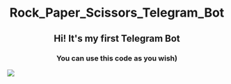 <h1 align=center>Rock_Paper_Scissors_Telegram_Bot</h1>
<h2 align=center>Hi! It's my first Telegram Bot</h2>
<h3 align=center>You can use this code as you wish)</h3>
<img src =https://github.com/Recasor/Rock_Paper_Scissors_Telegram_Bot/assets/124801981/a3d607b3-4732-41e0-8293-97b8a4fe0f92>
